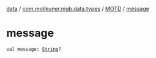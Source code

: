 [data](../../index.md) / [com.molikuner.nigb.data.types](../index.md) / [MOTD](index.md) / [message](./message.md)

# message

`val message: `[`String`](https://kotlinlang.org/api/latest/jvm/stdlib/kotlin/-string/index.html)`?`